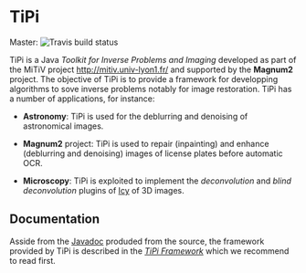 # TiPi

Master: ![Travis build status](https://travis-ci.org/emmt/TiPi.svg?branch=eric-devel)

TiPi is a Java *Toolkit for Inverse Problems and Imaging* developed as part of
the MiTiV project <http://mitiv.univ-lyon1.fr/> and supported by the
**Magnum2** project.  The objective of TiPi is to provide a framework for
developping algorithms to sove inverse problems notably for image restoration.
TiPi has a number of applications, for instance:

* **Astronomy**: TiPi is used for the deblurring and denoising of astronomical
  images.

* **Magnum2** project: TiPi is used to repair (inpainting) and enhance
  (deblurring and denoising) images of license plates before automatic OCR.

* **Microscopy**: TiPi is exploited to implement the *deconvolution* and
  *blind deconvolution* plugins of [Icy](http://icy.bioimageanalysis.org/) of
  3D images.


## Documentation

Asside from the [Javadoc](http://emmt.github.io/TiPi/) produded from the
source, the framework provided by TiPi is described in the
[*TiPi Framework*](http://emmt.github.io/TiPi) which we recommend to
read first.
